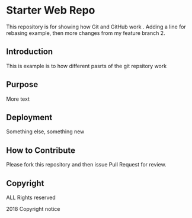 # Starter Web Repo

This repository is for showing how Git and GitHub work .  Adding a line for rebasing example, then more changes from my feature branch 2.
## Introduction
This is example is to how different pasrts of the git repsitory work
## Purpose
More text
## Deployment
Something else, something new
## How to Contribute
Please fork this repository and then issue Pull Request for review.
## Copyright
ALL Rights reserved

2018 Copyright notice
